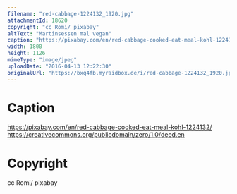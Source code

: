 ```yaml
---
filename: "red-cabbage-1224132_1920.jpg"
attachmentId: 18620
copyright: "cc Romi/ pixabay"
altText: "Martinsessen mal vegan"
caption: "https://pixabay.com/en/red-cabbage-cooked-eat-meal-kohl-1224132/\nhttps://creativecommons.org/publicdomain/zero/1.0/deed.en"
width: 1800
height: 1126
mimeType: "image/jpeg"
uploadDate: "2016-04-13 12:22:30"
originalUrl: "https://bxq4fb.myraidbox.de/i/red-cabbage-1224132_1920.jpg"
---
```


# Caption

https://pixabay.com/en/red-cabbage-cooked-eat-meal-kohl-1224132/
https://creativecommons.org/publicdomain/zero/1.0/deed.en

# Copyright

cc Romi/ pixabay
